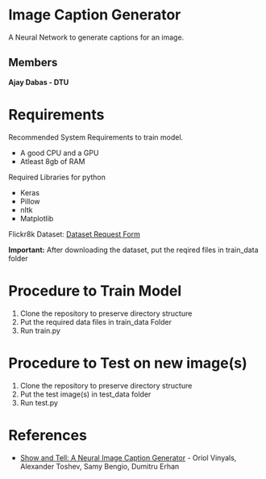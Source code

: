 <h1>Image Caption Generator</h1>

A Neural Network to generate captions for an image.

<h2>Members</h2>
<strong>Ajay Dabas - DTU</strong>

<h1>Requirements</h1>

Recommended System Requirements to train model.

<ul type="square">
	<li>A good CPU and a GPU</li>
	<li>Atleast 8gb of RAM</li>
</ul>

Required Libraries for python

<ul type="square">
	<li>Keras</li>
	<li>Pillow</li>
	<li>nltk</li>
	<li>Matplotlib</li>
</ul>

Flickr8k Dataset: <a href="https://forms.illinois.edu/sec/1713398">Dataset Request Form</a>

<strong>Important:</strong> After downloading the dataset, put the reqired files in train_data folder

<h1>Procedure to Train Model</h1>
<ol>
	<li>Clone the repository to preserve directory structure</li>
	<li>Put the required data files in train_data Folder</li>
	<li>Run train.py</li>
</ol>

<h1>Procedure to Test on new image(s)</h1>
<ol>
	<li>Clone the repository to preserve directory structure</li>
	<li>Put the test image(s) in test_data folder</li>
	<li>Run test.py</li>
</ol>

<h1>References</h1>

<ul type="square">
	<li><a href="https://www.cv-foundation.org/openaccess/content_cvpr_2015/papers/Vinyals_Show_and_Tell_2015_CVPR_paper.pdf">Show and Tell: A Neural Image Caption Generator</a> - Oriol Vinyals, Alexander Toshev, Samy Bengio, Dumitru Erhan</li>
</ul>
